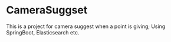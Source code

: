 # CameraSuggset
This is a project for camera suggest when a point is giving;
Using SpringBoot, Elasticsearch etc. 
